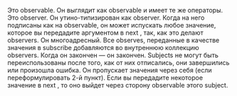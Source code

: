 Это observable. Он выглядит как observable и имеет те же операторы.
Это observer. Он утино-типизирован как observer. Когда на него подписаны как на observable, он может испускать любое значение, которое вы передадите аргументом в next , так, как это делают observers.
Он многоадресный. Все observes, переданные в качестве значения в subscribe добавляются во внутреннюю коллекцию observers.
Когда он закончен — он закончен. Subjects не могут быть переиспользованы после того, как от них отписались, они завершились или произошла ошибка.
Он пропускает значения через себя (если переформулировать 2-й пункт). Если вы передадите некоторое значение в next , то оно выйдет через сторону observable этого subject.